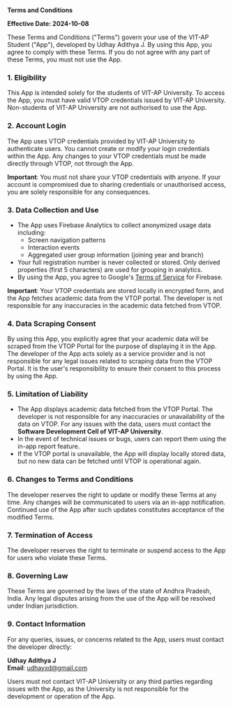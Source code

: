 **Terms and Conditions**

**Effective Date: 2024-10-08**

These Terms and Conditions ("Terms") govern your use of the VIT-AP Student ("App"), developed by Udhay Adithya J. By using this App, you agree to comply with these Terms. If you do not agree with any part of these Terms, you must not use the App.

### 1. **Eligibility**
   This App is intended solely for the students of VIT-AP University. To access the App, you must have valid VTOP credentials issued by VIT-AP University. Non-students of VIT-AP University are not authorised to use the App.

### 2. **Account Login**
   The App uses VTOP credentials provided by VIT-AP University to authenticate users. You cannot create or modify your login credentials within the App. Any changes to your VTOP credentials must be made directly through VTOP, not through the App.

   **Important**: You must not share your VTOP credentials with anyone. If your account is compromised due to sharing credentials or unauthorised access, you are solely responsible for any consequences.

### 3. **Data Collection and Use**
   - The App uses Firebase Analytics to collect anonymized usage data including:
     - Screen navigation patterns
     - Interaction events
     - Aggregated user group information (joining year and branch)
   - Your full registration number is never collected or stored. Only derived properties (first 5 characters) are used for grouping in analytics.
   - By using the App, you agree to Google's [Terms of Service](https://policies.google.com/terms) for Firebase.
   
   **Important**: Your VTOP credentials are stored locally in encrypted form, and the App fetches academic data from the VTOP portal. The developer is not responsible for any inaccuracies in the academic data fetched from VTOP.

### 4. **Data Scraping Consent**
   By using this App, you explicitly agree that your academic data will be scraped from the VTOP Portal for the purpose of displaying it in the App. The developer of the App acts solely as a service provider and is not responsible for any legal issues related to scraping data from the VTOP Portal. It is the user's responsibility to ensure their consent to this process by using the App.

### 5. **Limitation of Liability**
   - The App displays academic data fetched from the VTOP Portal. The developer is not responsible for any inaccuracies or unavailability of the data on VTOP. For any issues with the data, users must contact the **Software Development Cell of VIT-AP University**.
   - In the event of technical issues or bugs, users can report them using the in-app report feature.
   - If the VTOP portal is unavailable, the App will display locally stored data, but no new data can be fetched until VTOP is operational again.

### 6. **Changes to Terms and Conditions**
   The developer reserves the right to update or modify these Terms at any time. Any changes will be communicated to users via an in-app notification. Continued use of the App after such updates constitutes acceptance of the modified Terms.

### 7. **Termination of Access**
   The developer reserves the right to terminate or suspend access to the App for users who violate these Terms.

### 8. **Governing Law**
   These Terms are governed by the laws of the state of Andhra Pradesh, India. Any legal disputes arising from the use of the App will be resolved under Indian jurisdiction.

### 9. **Contact Information**
   For any queries, issues, or concerns related to the App, users must contact the developer directly:

   **Udhay Adithya J**  
   **Email**: udhayxd@gmail.com  
   
   Users must not contact VIT-AP University or any third parties regarding issues with the App, as the University is not responsible for the development or operation of the App.